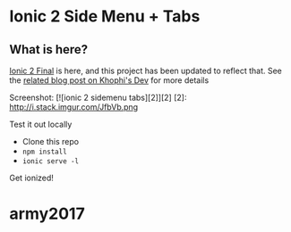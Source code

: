 # Ionic 2 Side Menu + Tabs

## What is here?

[Ionic 2 Final](http://blog.ionic.io/announcing-ionic-2-0-0-final/) is here, and this project has been updated to reflect that. See the [related blog post on Khophi's Dev](https://blog.khophi.co/ionic-2-side-menu-tabs/) for more details

Screenshot:
[![ionic 2 sidemenu tabs][2]][2]
[2]: http://i.stack.imgur.com/JfbVb.png

Test it out locally
- Clone this repo
- `npm install`
- `ionic serve -l`

Get ionized!
# army2017
